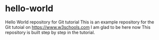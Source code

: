 # hello-world
Hello World repository for Git tutorial
This is an example repository for the Git tutoial on https://www.w3schools.com
I am glad to be here now
This repository is built step by step in the tutorial.
